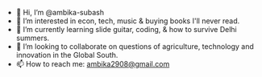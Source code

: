 - 👋 Hi, I’m @ambika-subash
- 👀 I’m interested in econ, tech, music & buying books I'll never read.
- 🌱 I’m currently learning slide guitar, coding, & how to survive Delhi summers.
- 💞️ I’m looking to collaborate on questions of agriculture, technology and innovation in the Global South.
- 📫 How to reach me: ambika2908@gmail.com

<!---
ambika-subash/ambika-subash is a ✨ special ✨ repository because its `README.md` (this file) appears on your GitHub profile.
You can click the Preview link to take a look at your changes.
--->
